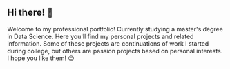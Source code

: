 ## Hi there! 👋

Welcome to my professional portfolio! Currently studying a master's degree in Data Science. Here you'll find my personal projects and related information. Some of these projects are continuations of work I started during college, but others are passion projects based on personal interests. I hope you like them! :blush:
<!--
**jerry201497/jerry201497** is a ✨ _special_ ✨ repository because its `README.md` (this file) appears on your GitHub profile.

Here are some ideas to get you started:

- 🔭 I’m currently working on ...
- 🌱 I’m currently learning ...
- 👯 I’m looking to collaborate on ...
- 🤔 I’m looking for help with ...
- 💬 Ask me about ...
- 📫 How to reach me: ...
- 😄 Pronouns: ...
- ⚡ Fun fact: ...
-->
